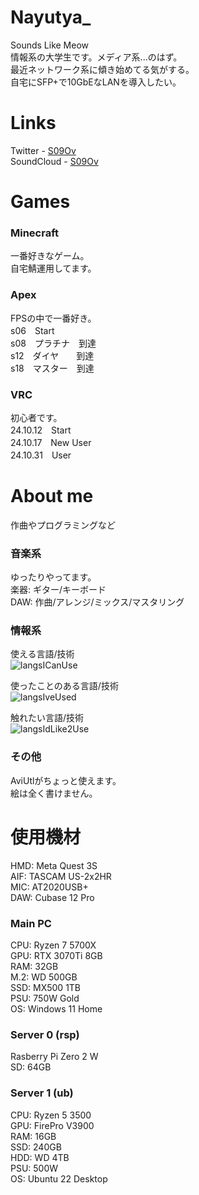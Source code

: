 # Nayutya_  
Sounds Like Meow  
情報系の大学生です。メディア系...のはず。  
最近ネットワーク系に傾き始めてる気がする。  
自宅にSFP+で10GbEなLANを導入したい。  
  

# Links
Twitter - [S09Ov](https://x.com/S09Ov)  
SoundCloud - [S09Ov](https://soundcloud.com/s09ov)    
  

# Games  
### Minecraft  
一番好きなゲーム。  
自宅鯖運用してます。  

### Apex  
FPSの中で一番好き。  
s06　Start  
s08　プラチナ　到達  
s12　ダイヤ　　到達  
s18　マスター　到達  

### VRC  
初心者です。  
24.10.12　Start  
24.10.17　New User  
24.10.31　User  
  

# About me
作曲やプログラミングなど  

### 音楽系  
ゆったりやってます。  
楽器: ギター/キーボード  
DAW: 作曲/アレンジ/ミックス/マスタリング  

### 情報系  
使える言語/技術  
![langsICanUse](https://skillicons.dev/icons?theme=dark&perline=7&i=python,c,java,_,_,_,_,git,github)  

使ったことのある言語/技術  
![langsIveUsed](https://skillicons.dev/icons?theme=dark&perline=7&i=cpp,cs,html,css,js,sqlite,_,unity,opencv,androidstudio,docker,aws)  

触れたい言語/技術  
![langsIdLike2Use](https://skillicons.dev/icons?theme=dark&perline=7&i=php,rust,go,ts,_,_,_,unrealengine,blender,react,kubernetes)  

### その他
AviUtlがちょっと使えます。  
絵は全く書けません。  
  

# 使用機材
HMD: Meta Quest 3S  
AIF: TASCAM US-2x2HR  
MIC: AT2020USB+  
DAW: Cubase 12 Pro

### Main PC
CPU: Ryzen 7 5700X  
GPU: RTX 3070Ti 8GB  
RAM: 32GB  
M.2: WD 500GB  
SSD: MX500 1TB  
PSU: 750W Gold  
OS: Windows 11 Home  

### Server 0 (rsp)
Rasberry Pi Zero 2 W  
SD: 64GB  

### Server 1 (ub)
CPU: Ryzen 5 3500  
GPU: FirePro V3900  
RAM: 16GB  
SSD: 240GB  
HDD: WD 4TB  
PSU: 500W  
OS: Ubuntu 22 Desktop  
